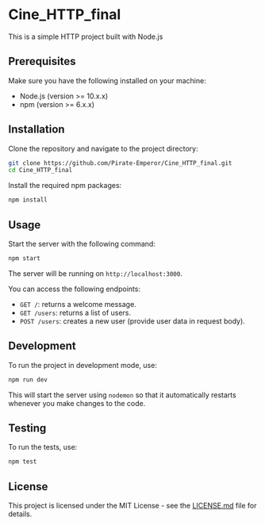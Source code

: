 # Cine_HTTP_final

This is a simple HTTP project built with Node.js

## Prerequisites

Make sure you have the following installed on your machine:

- Node.js (version >= 10.x.x)
- npm (version >= 6.x.x)

## Installation

Clone the repository and navigate to the project directory:

```bash
git clone https://github.com/Pirate-Emperor/Cine_HTTP_final.git
cd Cine_HTTP_final
```

Install the required npm packages:

```bash
npm install
```

## Usage

Start the server with the following command:

```bash
npm start
```

The server will be running on `http://localhost:3000`.

You can access the following endpoints:

- `GET /`: returns a welcome message.
- `GET /users`: returns a list of users.
- `POST /users`: creates a new user (provide user data in request body).

## Development

To run the project in development mode, use:

```bash
npm run dev
```

This will start the server using `nodemon` so that it automatically restarts whenever you make changes to the code.

## Testing

To run the tests, use:

```bash
npm test
```

## License

This project is licensed under the MIT License - see the [LICENSE.md](LICENSE.md) file for details.

